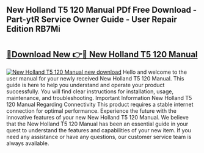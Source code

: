 ## New Holland T5 120 Manual PDf Free Download - Part-ytR Service Owner Guide - User Repair Edition RB7Mi

# <h2><a href="http://bc87263.oget.top/?id=New+Holland+T5+120+Manual">🔗Download New 👉🔴 New Holland T5 120 Manual</a></h2>

[![New Holland T5 120 Manual new download](https://i.imgur.com/5g1atiW.png)](http://bc87263.oget.top/?id=New+Holland+T5+120+Manual)
Hello and welcome to the user manual for your newly received New Holland T5 120 Manual. This guide is here to help you understand and operate your product successfully. You will find clear instructions for installation, usage, maintenance, and troubleshooting. Important Information New Holland T5 120 Manual Regarding Connectivity This product requires a stable internet connection for optimal performance. Experience the future with the innovative features of your new New Holland T5 120 Manual. We believe that the New Holland T5 120 Manual has been an essential guide in your quest to understand the features and capabilities of your new item. If you need any assistance or have any questions, our customer service team is always available.
